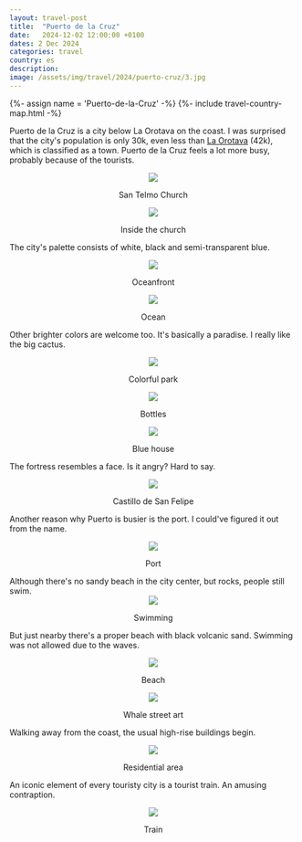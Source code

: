 ```yaml
---
layout: travel-post
title:  "Puerto de la Cruz"
date:   2024-12-02 12:00:00 +0100
dates: 2 Dec 2024
categories: travel
country: es
description: 
image: /assets/img/travel/2024/puerto-cruz/3.jpg
---
```


{%- assign name = 'Puerto-de-la-Cruz' -%}
{%- include travel-country-map.html -%}

Puerto de la Cruz is a city below La Orotava on the coast. I was surprised that the city's population is only 30k, even less than [La Orotava](/travel/2024/orotava) (42k), which is classified as a town. Puerto de la Cruz feels a lot more busy, probably because of the tourists.
<center>
    <img src="/assets/img/travel/2024/puerto-cruz/1.jpg" />
    <p class="image-label">San Telmo Church</p>
</center>

<center>
    <img src="/assets/img/travel/2024/puerto-cruz/11.jpg" />
    <p class="image-label">Inside the church</p>
</center>

The city's palette consists of white, black and semi-transparent blue.
<center>
    <img src="/assets/img/travel/2024/puerto-cruz/2.jpg" />
    <p class="image-label">Oceanfront</p>
</center>

<center>
    <img src="/assets/img/travel/2024/puerto-cruz/3.jpg" />
    <p class="image-label">Ocean</p>
</center>

Other brighter colors are welcome too. It's basically a paradise. I really like the big cactus.
<center>
    <img src="/assets/img/travel/2024/puerto-cruz/4.jpg" />
    <p class="image-label">Colorful park</p>
</center>

<center>
    <img src="/assets/img/travel/2024/puerto-cruz/5.jpg" />
    <p class="image-label">Bottles</p>
</center>

<center>
    <img src="/assets/img/travel/2024/puerto-cruz/9.jpg" />
    <p class="image-label">Blue house</p>
</center>

The fortress resembles a face. Is it angry? Hard to say.
<center>
    <img src="/assets/img/travel/2024/puerto-cruz/12.jpg" />
    <p class="image-label">Castillo de San Felipe</p>
</center>

Another reason why Puerto is busier is the port. I could've figured it out from the name.
<center>
    <img src="/assets/img/travel/2024/puerto-cruz/6.jpg" />
    <p class="image-label">Port</p>
</center>
Although there's no sandy beach in the city center, but rocks, people still swim.
<center>
    <img src="/assets/img/travel/2024/puerto-cruz/7.jpg" />
    <p class="image-label">Swimming</p>
</center>

But just nearby there's a proper beach with black volcanic sand. Swimming was not allowed due to the waves.
<center>
    <img src="/assets/img/travel/2024/puerto-cruz/8.jpg" />
    <p class="image-label">Beach</p>
</center>

<center>
    <img src="/assets/img/travel/2024/puerto-cruz/10.jpg" />
    <p class="image-label">Whale street art</p>
</center>

Walking away from the coast, the usual high-rise buildings begin.
<center>
    <img src="/assets/img/travel/2024/puerto-cruz/13.jpg" />
    <p class="image-label">Residential area</p>
</center>

An iconic element of every touristy city is a tourist train. An amusing contraption.
<center>
    <img src="/assets/img/travel/2024/puerto-cruz/14.jpg" />
    <p class="image-label">Train</p>
</center>
